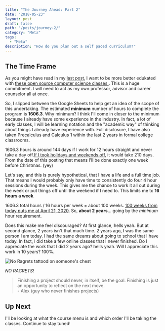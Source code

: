 ```yaml
---
title: "The Journey Ahead: Part 2"
date: "2018-05-23"
layout: post
draft: false
path: "/posts/journey-2/"
category: "Meta"
tags:
  - "Meta"
description: "How do you plan out a self paced curriculum?"
---
```


## The Time Frame

As you might have read in my [last post](/posts/starting-out), I want to be more better edukated with [these open source computer science classes.](https://github.com/ossu/computer-science). This is a huge commitment. I will need to act as my own professor, advisor and career counselor all at once.

So, I slipped between the Google Sheets to help get an idea of the scope of this undertaking. The estimated __minimum__ number of hours to complete the program is __1606.3__. Why minimum? I think I'll come in closer to the minimum because I already have some experience in the industry. In fact, a lot of early classes, I will be learning notation and the "academic way" of thinking about things I already have experience with. Full disclosure, I have also taken Precalculus and Calculus 1 within the last 2 years in formal college classrooms.

1606.3 hours is around 144 days if I work for 12 hours straight and never take a day off.[If I took holidays and weekends off](https://www.timeanddate.com/date/workdays.html?d1=23&m1=5&y1=2018&d2=18&m2=12&y2=2018&), it would take 210 days. From the date of this posting that means I'll be done exactly one week before Christmas. (yey)

Let's say, and this is purely hypothetical, that I have a life and a full time job. That means I would probably only have time to consistently do four 4 hour sessions during the week. This gives me the chance to work it all out during the week or put things off until the weekend if I need to. This limits me to __16 hours a week__.

1606.3 total hours / 16 hours per week = about 100 weeks. [100 weeks from today puts me at April 21, 2020](https://www.timeanddate.com/date/durationresult.html?m1=5&d1=23&y1=2018&m2=4&d2=21&y2=2020&ti=on). So, __about 2 years__... going by the *minimum* hour requirement.

Does this make me feel discouraged? At first glance, hells yeah. But at second glance, 2 years isn't that much time. 2 years ago, I was the same person I am today. I had the same dreams about going to school that I have today. In fact, I did take a few online classes that I never finished. Do I appreciate the work that I did 2 years ago? hells yeah. Will I appreciate this work in 10 years? 100%.

![No Ragrets tattood on someone's chest](https://taintedtats.com/pub/media/catalog/product/cache/c687aa7517cf01e65c009f6943c2b1e9/n/o/no-ragrets-temporary-tattoo-tt0218.jpg)

*NO RAGRETS!*

>Finishing a project should never, in itself, be the goal. Finishing is just an opportunity to reflect on the next move.<br>
> \- Alex (guy who never finishes projects)

## Up Next

I'll be looking at what the course menu is and which order I'll be taking the classes. Continue to stay tuned!
